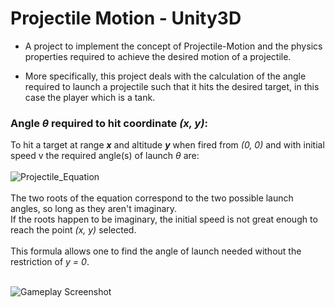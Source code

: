 # Projectile Motion - Unity3D

- A project to implement the concept of Projectile-Motion and the physics properties required to achieve the desired motion of a projectile.

- More specifically, this project deals with the calculation of the angle required to launch a projectile such that it hits the desired target, in this case the player which is a tank.

### Angle *θ* required to hit coordinate *(x, y)*: <br />
To hit a target at range ***x*** and altitude ***y*** when fired from *(0, 0)* and with initial speed v the required angle(s) of launch *θ* are: <br /><br />
![Projectile_Equation](https://user-images.githubusercontent.com/67199656/179363518-8e66f612-e133-4521-8b32-0221803c3e84.png) <br /><br />
The two roots of the equation correspond to the two possible launch angles, so long as they aren't imaginary. <br />
If the roots happen to be imaginary, the initial speed is not great enough to reach the point *(x, y)* selected.  <br /><br />
This formula allows one to find the angle of launch needed without the restriction of *y = 0*. <br /><br />


![Gameplay Screenshot](https://user-images.githubusercontent.com/67199656/179364216-aac041dc-dc9a-45e3-ade3-5938a281f1a5.png)



